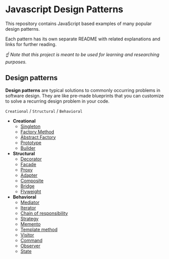 # Javascript Design Patterns

This repository contains JavaScript based examples of many
popular design patterns.

Each pattern has its own separate README
with related explanations and links for further reading.


*☝ Note that this project is meant to be used for learning and researching purposes.*

## Design patterns

**Design patterns** are typical solutions to commonly occurring problems in software design. They are like pre-made blueprints that you can customize to solve a recurring design problem in your code.

`Creational` / `Structural` / `Behavioral`

* **Creational**
  * [Singleton](src/singleton)
  * [Factory Method](src/factory-method)
  * [Abstract Factory](src/abstract-factory)
  * [Prototype](src/prototype)
  * [Builder](src/builder)
* **Structural**
  * [Decorator](src/decorator)
  * [Facade](src/facade)
  * [Proxy](src/proxy)
  * [Adapter](src/adapter)
  * [Composite](src/composite)
  * [Bridge](src/bridge)
  * [Flyweight](src/flyweight)
* **Behavioral**
  * [Mediator](src/mediator)
  * [Iterator](src/iterator)
  * [Chain of responsibility](src/chain-of-responsibility)
  * [Strategy](src/strategy)
  * [Memento](src/memento)
  * [Template method](src/template-method)
  * [Visitor](src/visitor)
  * [Command](src/command)
  * [Observer](src/observer)
  * [State](src/state)